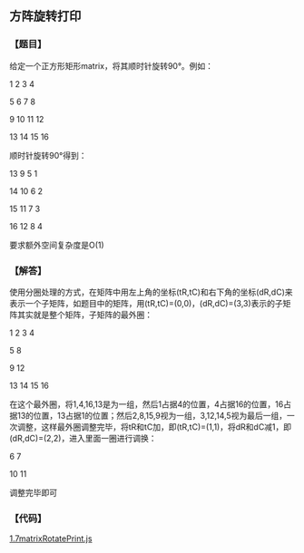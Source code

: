 ## 方阵旋转打印

### 【题目】
给定一个正方形矩形matrix，将其顺时针旋转90°。例如：


1   2   3   4

5   6   7   8

9   10  11  12

13  14  15  16

顺时针旋转90°得到：

13   9    5   1

14   10   6   2

15   11   7   3

16   12   8   4

要求额外空间复杂度是O(1)


### 【解答】
使用分圈处理的方式，在矩阵中用左上角的坐标(tR,tC)和右下角的坐标(dR,dC)来表示一个子矩阵，如题目中的矩阵，用(tR,tC)=(0,0)，(dR,dC)=(3,3)表示的子矩阵其实就是整个矩阵，子矩阵的最外圈：

1   2   3   4

5 		    	8

9           12

13  14  15  16

在这个最外圈，将1,4,16,13是为一组，然后1占据4的位置，4占据16的位置，16占据13的位置，13占据1的位置；然后2,8,15,9视为一组，3,12,14,5视为最后一组，一次调整，这样最外圈调整完毕，将tR和tC加，即(tR,tC)=(1,1)，将dR和dC减1，即(dR,dC)=(2,2)，进入里面一圈进行调换：

6   7

10  11

调整完毕即可

### 【代码】
[1.7matrixRotatePrint.js](../codes/1.7matrixRotatePrint.js)